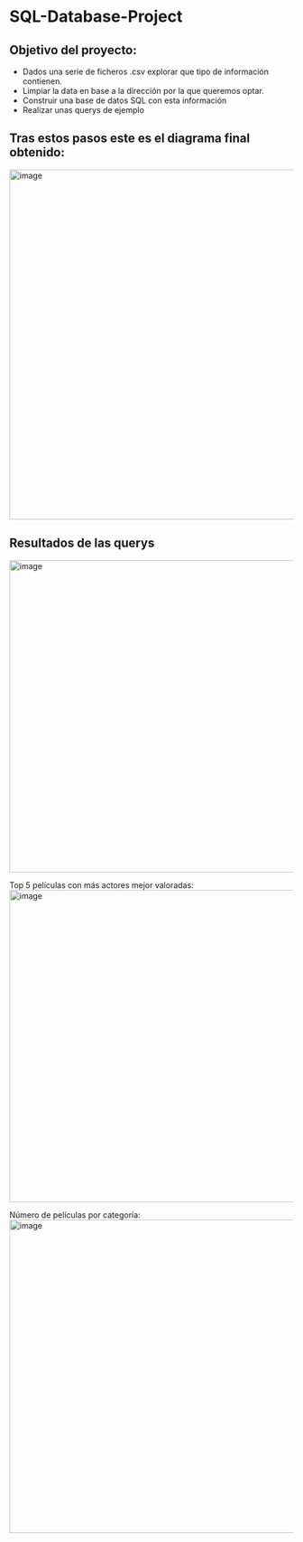 # SQL-Database-Project

## Objetivo del proyecto:
- Dados una serie de ficheros .csv explorar que tipo de información contienen.
- Limpiar la data en base a la dirección por la que queremos optar.
- Construir una base de datos SQL con esta información
- Realizar unas querys de ejemplo

## Tras estos pasos este es el diagrama final obtenido:
<img width="620" alt="image" src="https://user-images.githubusercontent.com/107916116/187133724-f3ec8acc-fe2e-4ec3-a3d7-a4872a115bf5.png">

## Resultados de las querys

<img width="553" alt="image" src="https://user-images.githubusercontent.com/107916116/187133904-05101a12-80a1-412a-a125-df017d58d7d3.png">

Top 5 películas con más actores mejor valoradas:
<img width="553" alt="image" src="https://user-images.githubusercontent.com/107916116/187134059-b280a16f-0db8-4de4-a599-452ab44663be.png">

Número de películas por categoría:
<img width="555" alt="image" src="https://user-images.githubusercontent.com/107916116/187134130-596f8a2f-1bac-4e09-8a4c-10f1796873ca.png">
